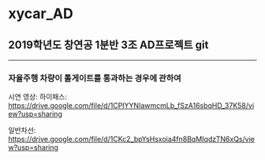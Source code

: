 # xycar_AD
## 2019학년도 창연공 1분반 3조 AD프로젝트 git
-------
### 자율주행 차량이 톨게이트를 통과하는 경우에 관하여


시연 영상:
 하이패스: https://drive.google.com/file/d/1CPIYYNIawmcmLb_fSzA16sbqHD_37K58/view?usp=sharing
 
 일반차선: https://drive.google.com/file/d/1CKc2_bpYsHsxoia4fn8BqMIqdzTN6xQs/view?usp=sharing
